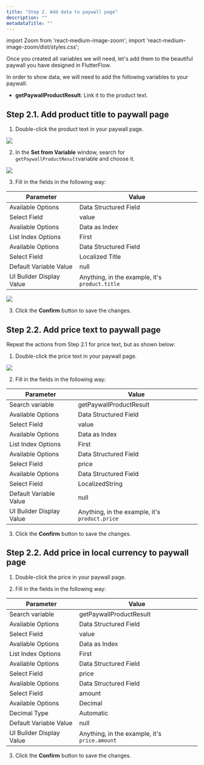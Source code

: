 ```yaml
---
title: "Step 2. Add data to paywall page"
description: ""
metadataTitle: ""
---
```


import Zoom from 'react-medium-image-zoom';
import 'react-medium-image-zoom/dist/styles.css';

Once you created all variables we will need, let's add them to the beautiful paywall you have designed in FlutterFlow.

In order to show data, we will need to add the following variables to your paywall:

- **getPaywallProductResult**: Link it to the product text.

## Step 2.1. Add product title to paywall page

1. Double-click the product text in your paywall page. 

  <Zoom>
    <img src={require('./FF_img/product-text.png').default}
    style={{
      border: '1px solid #727272', /* border width and color */
      width: '700px', /* image width */
      display: 'block', /* for alignment */
      margin: '0 auto' /* center alignment */
    }}
  />
  </Zoom>

2. In the **Set from Variable** window, search for `getPaywallProductResult`variable and choose it.

  <Zoom>
    <img src={require('./FF_img/add-product-title-to-page.png').default}
    style={{
      border: '1px solid #727272', /* border width and color */
      width: '700px', /* image width */
      display: 'block', /* for alignment */
      margin: '0 auto' /* center alignment */
    }}
  />
  </Zoom>

3. Fill in the fields in the following way:

  | Parameter | Value |
  |--------------------------|----------|
  | Available Options| Data Structured Field |
  | Select Field| value |
  | Available Options| Data as Index |
  | List Index Options| First |
  | Available Options| Data Structured Field |
  | Select Field| Localized Title |
  | Default Variable Value| null |
  | UI Builder Display Value| Anything, in the example, it's `product.title` |

  <Zoom>
    <img src={require('./FF_img/product.title.png').default}
    style={{
      border: '1px solid #727272', /* border width and color */
      width: '700px', /* image width */
      display: 'block', /* for alignment */
      margin: '0 auto' /* center alignment */
    }}
  />
  </Zoom>

3. Click the **Confirm** button to save the changes.

## Step 2.2. Add price text to paywall page

Repeat the actions from Step 2.1 for price text, but as shown below:

1. Double-click the price text in your paywall page. 

<Zoom>
  <img src={require('./FF_img/price-text.png').default}
  style={{
    border: '1px solid #727272', /* border width and color */
    width: '700px', /* image width */
    display: 'block', /* for alignment */
    margin: '0 auto' /* center alignment */
  }}
/>
</Zoom>

2. Fill in the fields in the following way:

| Parameter | Value |
|--------------------------|----------|
| Search variable| getPaywallProductResult |
| Available Options| Data Structured Field |
| Select Field| value |
| Available Options| Data as Index |
| List Index Options| First |
| Available Options| Data Structured Field |
| Select Field| price |
| Available Options| Data Structured Field |
| Select Field| LocalizedString |
| Default Variable Value| null |
| UI Builder Display Value| Anything, in the example, it's `product.price` |

3. Click the **Confirm** button to save the changes.

## Step 2.2. Add price in local currency to paywall page

1. Double-click the price in your paywall page. 

2. Fill in the fields in the following way:

| Parameter | Value |
|--------------------------|----------|
| Search variable| getPaywallProductResult |
| Available Options| Data Structured Field |
| Select Field| value |
| Available Options| Data as Index |
| List Index Options| First |
| Available Options| Data Structured Field |
| Select Field| price |
| Available Options| Data Structured Field |
| Select Field| amount |
| Available Options| Decimal |
| Decimal Type| Automatic |
| Default Variable Value| null |
| UI Builder Display Value| Anything, in the example, it's `price.amount` |

3. Click the **Confirm** button to save the changes.

